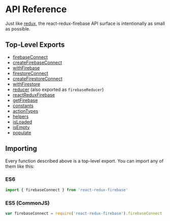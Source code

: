 # API Reference

Just like [redux](http://redux.js.org/docs/api/index.html), the react-redux-firebase API surface is intentionally as small as possible.

## Top-Level Exports
* [firebaseConnect](/docs/api/connect.md#firebaseconnect)
* [createFirebaseConnect](/docs/api/connect.md#createfirebaseconnect)
* [withFirebase](/docs/api/withFirebase.md)
* [firestoreConnect](/docs/api/firestoreConnect.md#firebaseconnect)
* [createFirestoreConnect](/docs/api/firestoreConnect.md#createfirestoreconnect)
* [withFirestore](/docs/api/withFirestore.md)
* [reducer](/docs/api/reducer.md) (also exported as `firebaseReducer`)
* [reactReduxFirebase](/docs/api/enhancer.md)
* [getFirebase](/docs/api/get-firebase.md)
* [constants](/docs/api/constants.md)
* [actionTypes](/docs/api/constants.md)
* [helpers](/docs/api/helpers.md)
* [isLoaded](/docs/api/helpers.md#isLoaded)
* [isEmpty](/docs/api/helpers.md#isEmpty)
* [populate](/docs/api/helpers.md#populate)

## Importing

Every function described above is a top-level export. You can import any of them like this:

### ES6
```js
import { firebaseConnect } from 'react-redux-firebase'
```

### ES5 (CommonJS)
```js
var firebaseConnect = require('react-redux-firebase').firebaseConnect
```

